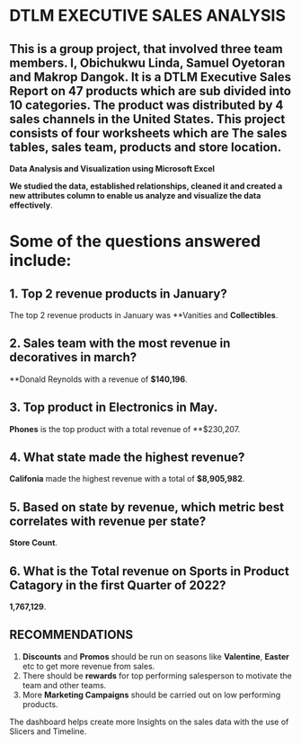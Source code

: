#                                            DTLM EXECUTIVE SALES ANALYSIS
## This is a group project, that involved three team members. I, Obichukwu Linda, Samuel Oyetoran and Makrop Dangok. It is a DTLM Executive Sales Report on 47 products which are sub divided into 10 categories. The product was distributed by 4 sales channels in the United States. This project consists of four worksheets which are The sales tables, sales team, products and store location.

**Data Analysis and Visualization using Microsoft Excel**

**We studied the data, established relationships, cleaned it and created a new attributes column to enable us analyze and visualize the data effectively**.

# Some of the questions answered include:
## 1. Top 2 revenue products in January?
The top 2 revenue products in January was **Vanities and **Collectibles**.

## 2. Sales team with the most revenue in decoratives in march?
**Donald Reynolds with a revenue of **$140,196**.

## 3. Top product in Electronics in May.
**Phones** is the top product with a total revenue of **$230,207.

## 4. What state made the highest revenue?
**Califonia** made the highest revenue with a total of **$8,905,982**.

## 5. Based on state by revenue, which metric best correlates with revenue per state?
**Store Count**.

## 6. What is the Total revenue on **Sports** in **Product Catagory** in the **first Quarter of 2022**?
**1,767,129**.

## RECOMMENDATIONS
1. **Discounts** and **Promos** should be run on seasons like **Valentine**, **Easter** etc to get more revenue from sales.
2. There should be **rewards** for top performing salesperson to motivate the team and other teams.
3. More **Marketing Campaigns** should be carried out on low performing products.

The dashboard helps create more Insights on the sales data with the use of Slicers and Timeline.

![]()
